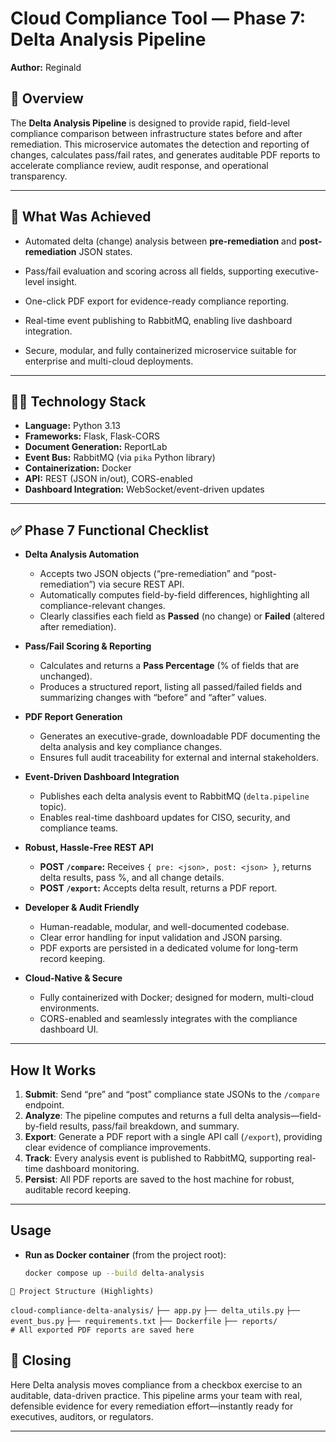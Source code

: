 # Cloud Compliance Tool — Phase 7: Delta Analysis Pipeline

**Author:** Reginald  

## 🚀 Overview

The **Delta Analysis Pipeline** is designed to provide rapid, field-level compliance comparison between infrastructure states before and after remediation. This microservice automates the detection and reporting of changes, calculates pass/fail rates, and generates auditable PDF reports to accelerate compliance review, audit response, and operational transparency.

---

## 🎯 What Was Achieved

- Automated delta (change) analysis between **pre-remediation** and **post-remediation** JSON states.

- Pass/fail evaluation and scoring across all fields, supporting executive-level insight.

- One-click PDF export for evidence-ready compliance reporting.

- Real-time event publishing to RabbitMQ, enabling live dashboard integration.

- Secure, modular, and fully containerized microservice suitable for enterprise and multi-cloud deployments.

---

## 🧑‍💻 Technology Stack

- **Language:** Python 3.13
- **Frameworks:** Flask, Flask-CORS
- **Document Generation:** ReportLab
- **Event Bus:** RabbitMQ (via `pika` Python library)
- **Containerization:** Docker
- **API:** REST (JSON in/out), CORS-enabled
- **Dashboard Integration:** WebSocket/event-driven updates

---

## ✅ Phase 7 Functional Checklist

- **Delta Analysis Automation**
  - Accepts two JSON objects (“pre-remediation” and “post-remediation”) via secure REST API.
  - Automatically computes field-by-field differences, highlighting all compliance-relevant changes.
  - Clearly classifies each field as **Passed** (no change) or **Failed** (altered after remediation).

- **Pass/Fail Scoring & Reporting**
  - Calculates and returns a **Pass Percentage** (% of fields that are unchanged).
  - Produces a structured report, listing all passed/failed fields and summarizing changes with “before” and “after” values.

- **PDF Report Generation**
  - Generates an executive-grade, downloadable PDF documenting the delta analysis and key compliance changes.
  - Ensures full audit traceability for external and internal stakeholders.

- **Event-Driven Dashboard Integration**
  - Publishes each delta analysis event to RabbitMQ (`delta.pipeline` topic).
  - Enables real-time dashboard updates for CISO, security, and compliance teams.

- **Robust, Hassle-Free REST API**
  - **POST `/compare`:** Receives `{ pre: <json>, post: <json> }`, returns delta results, pass %, and all change details.
  - **POST `/export`:** Accepts delta result, returns a PDF report.

- **Developer & Audit Friendly**
  - Human-readable, modular, and well-documented codebase.
  - Clear error handling for input validation and JSON parsing.
  - PDF exports are persisted in a dedicated volume for long-term record keeping.

- **Cloud-Native & Secure**
  - Fully containerized with Docker; designed for modern, multi-cloud environments.
  - CORS-enabled and seamlessly integrates with the compliance dashboard UI.

---

## How It Works

1. **Submit**: Send “pre” and “post” compliance state JSONs to the `/compare` endpoint.
2. **Analyze**: The pipeline computes and returns a full delta analysis—field-by-field results, pass/fail breakdown, and summary.
3. **Export**: Generate a PDF report with a single API call (`/export`), providing clear evidence of compliance improvements.
4. **Track**: Every analysis event is published to RabbitMQ, supporting real-time dashboard monitoring.
5. **Persist**: All PDF reports are saved to the host machine for robust, auditable record keeping.

---

## Usage

- **Run as Docker container** (from the project root):
  ```bash
  docker compose up --build delta-analysis


`📁 Project Structure (Highlights)`

`cloud-compliance-delta-analysis/`
`├── app.py`
`├── delta_utils.py`
`├── event_bus.py`
`├── requirements.txt`
`├── Dockerfile`
`├── reports/                  # All exported PDF reports are saved here`


## 🚀 Closing

Here Delta analysis moves compliance from a checkbox exercise to an auditable, data-driven practice. This pipeline arms your team with real, defensible evidence for every remediation effort—instantly ready for executives, auditors, or regulators.

---
